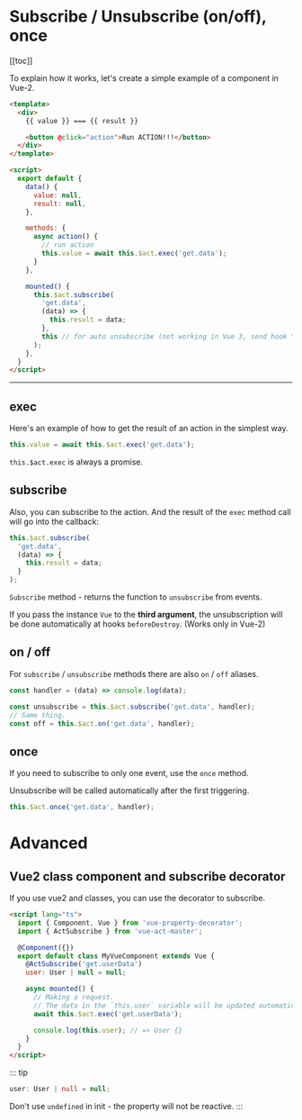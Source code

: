 # Subscribe / Unsubscribe (on/off), once

[[toc]]

To explain how it works, let's create a simple example of a component in Vue-2.

```html
<template>
  <div>
    {{ value }} === {{ result }}

    <button @click="action">Run ACTION!!!</button>
  </div>
</template>

<script>
  export default {
    data() {
      value: null,
      result: null,
    },

    methods: {
      async action() {
        // run action
        this.value = await this.$act.exec('get.data');
      }
    },

    mounted() {
      this.$act.subscribe(
        'get.data',
        (data) => {
          this.result = data;
        },
        this // for auto unsubscribe (not working in Vue 3, send hook "onUnmounted")
      );
    },
  }
</script>
```

---

## exec

Here's an example of how to get the result of an action in the simplest way.

```ts
this.value = await this.$act.exec('get.data');
```

`this.$act.exec` is always a promise.

## subscribe

Also, you can subscribe to the action.
And the result of the `exec` method call will go into the callback:

```ts
this.$act.subscribe(
  'get.data',
  (data) => {
    this.result = data;
  }
);
```

`Subscribe` method - returns the function to `unsubscribe` from events.

If you pass the instance `Vue` to the **third argument**, the unsubscription will be done automatically at hooks `beforeDestroy`. (Works only in Vue-2)


## on / off

For `subscribe` / `unsubscribe` methods there are also `on` / `off` aliases.

```ts
const handler = (data) => console.log(data);

const unsubscribe = this.$act.subscribe('get.data', handler);
// Same thing.
const off = this.$act.on('get.data', handler);
```

## once

If you need to subscribe to only one event, use the `once` method.

Unsubscribe will be called automatically after the first triggering.

```ts
this.$act.once('get.data', handler);
```

# Advanced

## Vue2 class component and subscribe decorator

If you use vue2 and classes, you can use the decorator to subscribe.

```html
<script lang="ts">
  import { Component, Vue } from 'vue-property-decorator';
  import { ActSubscribe } from 'vue-act-master';

  @Component({})
  export default class MyVueComponent extends Vue {
    @ActSubscribe('get.userData')
    user: User | null = null;

    async mounted() {
      // Making a request.
      // The data in the `this.user` variable will be updated automatically.
      await this.$act.exec('get.userData');

      console.log(this.user); // => User {}
    }
  }
</script>
```

::: tip
```ts
user: User | null = null;
```
Don't use `undefined` in init - the property will not be reactive.
:::
